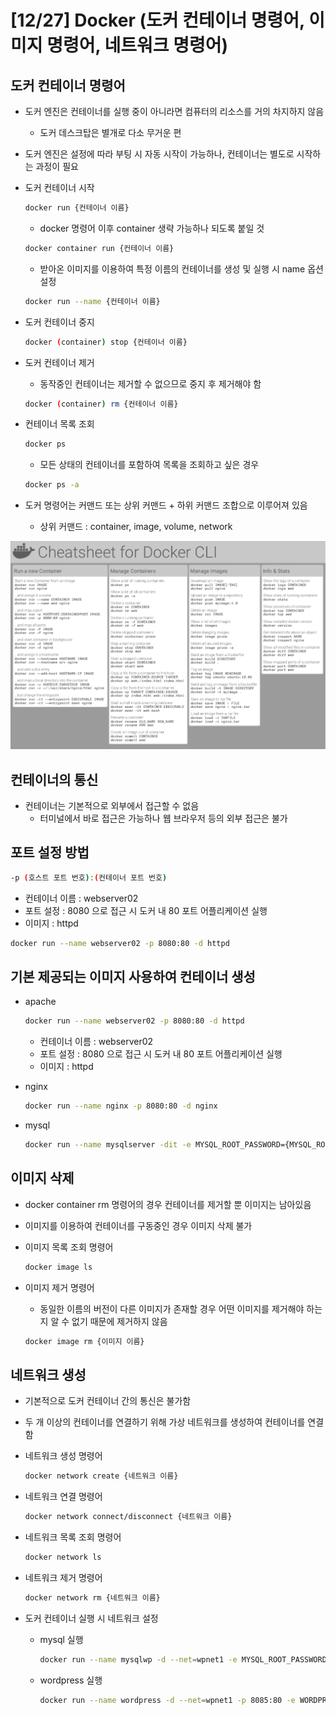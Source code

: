 # [12/27] Docker (도커 컨테이너 명령어, 이미지 명령어, 네트워크 명령어)

## 도커 컨테이너 명령어

- 도커 엔진은 컨테이너를 실행 중이 아니라면 컴퓨터의 리소스를 거의 차지하지 않음
    - 도커 데스크탑은 별개로 다소 무거운 편
- 도커 엔진은 설정에 따라 부팅 시 자동 시작이 가능하나, 컨테이너는 별도로 시작하는 과정이 필요
- 도커 컨테이너 시작

    ```bash
    docker run {컨테이너 이름}
    ```

    - docker 명령어 이후 container 생략 가능하나 되도록 붙일 것

    ```bash
    docker container run {컨테이너 이름}
    ```

    - 받아온 이미지를 이용하여 특정 이름의 컨테이너를 생성 및 실행 시 name 옵션 설정

    ```bash
    docker run --name {컨테이너 이름}
    ```

- 도커 컨테이너 중지

    ```bash
    docker (container) stop {컨테이너 이름}
    ```

- 도커 컨테이너 제거
    - 동작중인 컨테이너는 제거할 수 없으므로 중지 후 제거해야 함

    ```bash
    docker (container) rm {컨테이너 이름}
    ```

- 컨테이너 목록 조회

    ```bash
    docker ps
    ```

    - 모든 상태의 컨테이너를 포함하여 목록을 조회하고 싶은 경우

    ```bash
    docker ps -a
    ```

- 도커 명령어는 커맨드 또는 상위 커맨드 + 하위 커맨드 조합으로 이루어져 있음
    - 상위 커맨드 : container, image, volume, network

![](docs/37.png)

## 컨테이너의 통신

- 컨테이너는 기본적으로 외부에서 접근할 수 없음
    - 터미널에서 바로 접근은 가능하나 웹 브라우저 등의 외부 접근은 불가

## 포트 설정 방법

```bash
-p (호스트 포트 번호):(컨테이너 포트 번호)
```

- 컨테이너 이름 : webserver02
- 포트 설정 : 8080 으로 접근 시 도커 내 80 포트 어플리케이션 실행
- 이미지 : httpd

```bash
docker run --name webserver02 -p 8080:80 -d httpd
```

## 기본 제공되는 이미지 사용하여 컨테이너 생성

- apache

    ```bash
    docker run --name webserver02 -p 8080:80 -d httpd
    ```

    - 컨테이너 이름 : webserver02
    - 포트 설정 : 8080 으로 접근 시 도커 내 80 포트 어플리케이션 실행
    - 이미지 : httpd
- nginx

    ```bash
    docker run --name nginx -p 8080:80 -d nginx
    ```

- mysql

    ```bash
    docker run --name mysqlserver -dit -e MYSQL_ROOT_PASSWORD={MYSQL_ROOT_PASSWORD} mysql
    ```


## 이미지 삭제

- docker container rm 명령어의 경우 컨테이너를 제거할 뿐 이미지는 남아있음
- 이미지를 이용하여 컨테이너를 구동중인 경우 이미지 삭제 불가
- 이미지 목록 조회 명령어

    ```bash
    docker image ls
    ```

- 이미지 제거 명령어
    - 동일한 이름의 버전이 다른 이미지가 존재할 경우 어떤 이미지를 제거해야 하는지 알 수 없기 때문에 제거하지 않음

    ```bash
    docker image rm {이미지 이름}
    ```


## 네트워크 생성

- 기본적으로 도커 컨테이너 간의 통신은 불가함
- 두 개 이상의 컨테이너를 연결하기 위해 가상 네트워크를 생성하여 컨테이너를 연결함
- 네트워크 생성 명령어

    ```bash
    docker network create {네트워크 이름}
    ```

- 네트워크 연결 명령어

    ```bash
    docker network connect/disconnect {네트워크 이름}
    ```

- 네트워크 목록 조회 명령어

    ```bash
    docker network ls
    ```

- 네트워크 제거 명령어

    ```bash
    docker network rm {네트워크 이름}
    ```

- 도커 컨테이너 실행 시 네트워크 설정
    - mysql 실행

        ```bash
        docker run --name mysqlwp -d --net=wpnet1 -e MYSQL_ROOT_PASSWORD={MYSQL_ROOT_PASSWORD} -e MYSQL_DATABASE={MYSQL_DATABASE} -e MYSQL_USER={MYSQL_USER} -e MYSQL_PASSWORD={MYSQL_PASSWORD} mysql --character-set-server=utf8mb4 --collation-server=utf8mb4_unicode_ci --default-authentication-plugin=mysql_native_password
        ```

    - wordpress 실행

        ```bash
        docker run --name wordpress -d --net=wpnet1 -p 8085:80 -e WORDPRESS_DB_HOST={WORDPRESS_DB_HOST} -e WORDPRESS_DB_NAME={WORDPRESS_DB_NAME} -e WORDPRESS_DB_USER={WORDPRESS_DB_USER} -e WORDPRESS_DB_PASSWORD={WORDPRESS_DB_PASSWORD} wordpress
        ```
